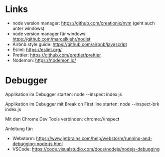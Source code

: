 # Links

- node version manager: https://github.com/creationix/nvm (geht auch unter windows)
- node version manager für windows: https://github.com/marcelklehr/nodist
- Airbnb style guide: https://github.com/airbnb/javascript
- Eslint: https://eslint.org/
- Prettier: https://github.com/prettier/prettier
- Nodemon: https://nodemon.io/

# Debugger

Applikation im Debugger starten: node --inspect index.js

Applikation im Debugger mit Break on First line starten: node --inspect-brk index.js

Mit den Chrome Dev Tools verbinden: chrome://inspect

Anleitung für:

- Webstorm: https://www.jetbrains.com/help/webstorm/running-and-debugging-node-js.html
- VSCode: https://code.visualstudio.com/docs/nodejs/nodejs-debugging
